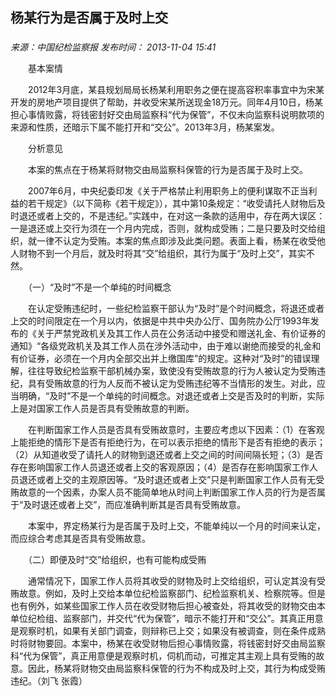 ## 杨某行为是否属于及时上交

### 

_来源：中国纪检监察报_ _发布时间： 2013-11-04 15:41_

　　基本案情

　　2012年3月底，某县规划局局长杨某利用职务之便在提高容积率事宜中为宋某开发的房地产项目提供了帮助，并收受宋某所送现金18万元。同年4月10日，杨某担心事情败露，将钱密封好交由局监察科“代为保管”，不仅未向监察科说明款项的来源和性质，还暗示下属不能打开和“交公”。2013年3月，杨某案发。

　　分析意见

　　本案的焦点在于杨某将财物交由局监察科保管的行为是否属于及时上交。

　　2007年6月，中央纪委印发《关于严格禁止利用职务上的便利谋取不正当利益的若干规定》（以下简称《若干规定》），其中第10条规定：“收受请托人财物后及时退还或者上交的，不是违纪。”实践中，在对这一条款的适用中，存在两大误区：一是退还或上交行为须在一个月内完成，否则，就构成受贿；二是只要及时交给组织，就一律不认定为受贿。本案的焦点即涉及此类问题。表面上看，杨某在收受他人财物不到一个月后，就及时将其“交”给组织，其行为属于“及时上交”，其实不然。

　　（一）“及时”不是一个单纯的时间概念

　　在认定受贿违纪时，一些纪检监察干部认为“及时”是个时间概念，将退还或者上交的时间限定在一个月以内，依据是中共中央办公厅、国务院办公厅1993年发布的《关于严禁党政机关及其工作人员在公务活动中接受和赠送礼金、有价证券的通知》“各级党政机关及其工作人员在涉外活动中，由于难以谢绝而接受的礼金和有价证券，必须在一个月内全部交出并上缴国库”的规定。这种对“及时”的错误理解，往往导致纪检监察干部机械办案，致使没有受贿故意的行为人被认定为受贿违纪，具有受贿故意的行为人反而不被认定为受贿违纪等不当情形的发生。对此，应当明确，“及时”不是一个单纯的时间概念。对退还或者上交是否及时的判断，实际上是对国家工作人员是否具有受贿故意的判断。

　　在判断国家工作人员是否具有受贿故意时，主要应考虑以下因素：（1）在客观上能拒绝的情形下是否有拒绝行为，在可以表示拒绝的情形下是否有拒绝的表示；（2）从知道收受了请托人的财物到退还或者上交之间的时间间隔长短；（3）是否存在影响国家工作人员退还或者上交的客观原因；（4）是否存在影响国家工作人员退还或者上交的主观原因等。“及时退还或者上交”只是判断国家工作人员有无受贿故意的一个因素，办案人员不能简单地从时间上判断国家工作人员的行为是否属于“及时退还或者上交”，而应准确判断其是否具有受贿故意。

　　本案中，界定杨某行为是否属于及时上交，不能单纯以一个月的时间来认定，而应综合考虑其是否具有受贿故意。

　　（二）即便及时“交”给组织，也有可能构成受贿

　　通常情况下，国家工作人员将其收受的财物及时上交给组织，可认定其没有受贿故意。例如，及时上交给本单位纪检监察部门、纪检监察机关、检察院等。但是也有例外，如某些国家工作人员在收受财物后担心被查处，将其收受的财物交由本单位纪检组、监察部门，并交代“代为保管”，暗示不能打开和“交公”。其真正用意是观察时机，如果有关部门调查，则辩称已上交；如果没有被调查，则在条件成熟时将财物要回。本案中，杨某在收受财物后担心事情败露，将钱密封好交由局监察科“代为保管”，真正用意便是观察时机，伺机而动，可推定其主观上具有受贿的故意。因此，杨某将财物交由局监察科保管的行为不构成及时上交，其行为构成受贿违纪。（刘飞 张霞）